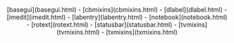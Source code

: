 <center>
[basegui](basegui.html) -
[cbmixins](cbmixins.html) -
[dlabel](dlabel.html) -
[imedit](imedit.html) -
[labentry](labentry.html) -
[notebook](notebook.html) -
[rotext](rotext.html) -
[statusbar](statusbar.html) -
[tvmixins](tvmixins.html) -
[txmixins](txmixins.html)
</center>


